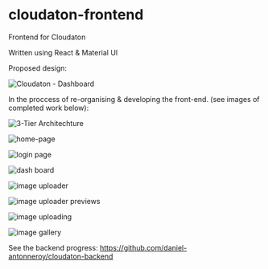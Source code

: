 # cloudaton-frontend
Frontend for Cloudaton

Written using React & Material UI

Proposed design: 

![Cloudaton - Dashboard](https://user-images.githubusercontent.com/73724840/178278860-d474cff4-6a5b-4900-b2e0-e8db410a644a.png)

In the proccess of re-organising & developing the front-end. (see images of completed work below):

![3-Tier Architechture](https://user-images.githubusercontent.com/73724840/178276985-9b5148fc-2ae6-4005-aafe-f3e3adbe4cce.png)

![home-page](https://user-images.githubusercontent.com/73724840/178276681-89ff213f-b923-4285-8a15-d6e7281c514c.png)

![login page](https://user-images.githubusercontent.com/73724840/178277575-4d9e0cf4-609a-418e-9ea0-45133e9d1ea6.png)

![dash board](https://user-images.githubusercontent.com/73724840/178277437-437ded24-738b-4ff5-8573-9ddc5ea27af3.png)

![image uploader](https://user-images.githubusercontent.com/73724840/178277864-de6d4464-620e-48cd-8f94-785ebd109085.png)

![image uploader previews](https://user-images.githubusercontent.com/73724840/178278381-1050c574-15a2-4c6e-b2ec-c1781398c32f.png)

![image uploading](https://user-images.githubusercontent.com/73724840/178278416-212060ac-3ddc-4850-b39e-95a7c7cebe05.png)

![image gallery](https://user-images.githubusercontent.com/73724840/178278949-aebc53b6-290c-4195-b511-e579b3805fba.png)


See the backend progress: https://github.com/daniel-antonneroy/cloudaton-backend
